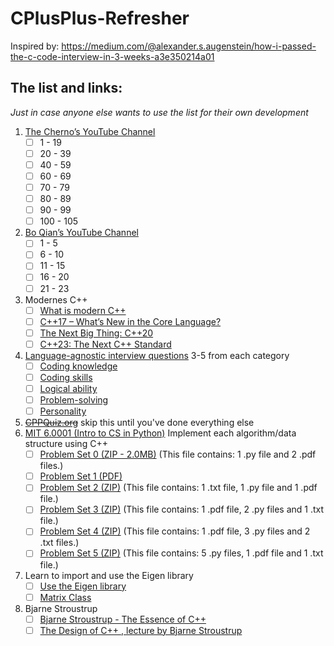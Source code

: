 # CPlusPlus-Refresher
Inspired by: https://medium.com/@alexander.s.augenstein/how-i-passed-the-c-code-interview-in-3-weeks-a3e350214a01

## The list and links: 
*Just in case anyone else wants to use the list for their own development*  
1. [The Cherno’s YouTube Channel](https://www.youtube.com/playlist?list=PLlrATfBNZ98dudnM48yfGUldqGD0S4FFb)
   - [ ] 1 - 19
   - [ ] 20 - 39
   - [ ] 40 - 59
   - [ ] 60 - 69
   - [ ] 70 - 79
   - [ ] 80 - 89
   - [ ] 90 - 99
   - [ ] 100 - 105
2. [Bo Qian’s YouTube Channel](https://www.youtube.com/playlist?list=PL5jc9xFGsL8G3y3ywuFSvOuNm3GjBwdkb)
   - [ ] 1 - 5
   - [ ] 6 - 10
   - [ ] 11 - 15
   - [ ] 16 - 20
   - [ ] 21 - 23
3. Modernes C++
   - [ ] [What is modern C++](https://www.modernescpp.com/index.php/what-is-modern-c/)
   - [ ] [C++17 – What’s New in the Core Language?](https://www.modernescpp.com/index.php/cpp17-core/)
   - [ ] [The Next Big Thing: C++20](https://www.modernescpp.com/index.php/c-20-an-overview/)
   - [ ] [C++23: The Next C++ Standard](https://www.modernescpp.com/index.php/c23-the-next-c-standard/)
4. [Language-agnostic interview questions](https://simpleprogrammer.com/programming-interview-questions/) 3-5 from each category
   - [ ] [Coding knowledge](https://simpleprogrammer.com/programming-interview-questions/#basic)
   - [ ] [Coding skills](https://simpleprogrammer.com/programming-interview-questions/#datastructures)
   - [ ] [Logical ability](https://simpleprogrammer.com/programming-interview-questions/#logic)
   - [ ] [Problem-solving](https://simpleprogrammer.com/programming-interview-questions/#problemsolving)
   - [ ] [Personality](https://simpleprogrammer.com/programming-interview-questions/#behavioral)
5. ~~[CPPQuiz.org](http://cppquiz.org/)~~ skip this until you've done everything else
6. [MIT 6.0001 (Intro to CS in Python)](https://ocw.mit.edu/courses/electrical-engineering-and-computer-science/6-0001-introduction-to-computer-science-and-programming-in-python-fall-2016/) Implement each algorithm/data structure using C++
   - [ ] [Problem Set 0 (ZIP - 2.0MB)](https://ocw.mit.edu/courses/6-0001-introduction-to-computer-science-and-programming-in-python-fall-2016/resources/ps0/) (This file contains: 1 .py file and 2 .pdf files.)
   - [ ] [Problem Set 1 (PDF)](https://ocw.mit.edu/courses/6-0001-introduction-to-computer-science-and-programming-in-python-fall-2016/resources/mit6_0001f16_ps1/)
   - [ ] [Problem Set 2 (ZIP)](https://ocw.mit.edu/courses/6-0001-introduction-to-computer-science-and-programming-in-python-fall-2016/resources/ps2/) (This file contains: 1 .txt file, 1 .py file and 1 .pdf file.)
   - [ ] [Problem Set 3 (ZIP)](https://ocw.mit.edu/courses/6-0001-introduction-to-computer-science-and-programming-in-python-fall-2016/resources/ps3/) (This file contains: 1 .pdf file, 2 .py files and 1 .txt file.)
   - [ ] [Problem Set 4 (ZIP)](https://ocw.mit.edu/courses/6-0001-introduction-to-computer-science-and-programming-in-python-fall-2016/resources/ps4/) (This file contains: 1 .pdf file, 3 .py files and  2 .txt files.)
   - [ ] [Problem Set 5 (ZIP)](https://ocw.mit.edu/courses/6-0001-introduction-to-computer-science-and-programming-in-python-fall-2016/resources/ps5/) (This file contains: 5 .py files, 1 .pdf file and 1 .txt file.)
7. Learn to import and use the Eigen library
   - [ ] [Use the Eigen library](https://eigen.tuxfamily.org/dox/GettingStarted.html)
   - [ ] [Matrix Class](https://eigen.tuxfamily.org/dox/group__TutorialMatrixClass.html)
8. Bjarne Stroustrup
   - [ ] [Bjarne Stroustrup - The Essence of C++](https://www.youtube.com/watch?v=86xWVb4XIyE&pp=ygUVYmphcm5lIHN0cm91c3RydXAgYysr)
   - [ ] [The Design of C++ , lecture by Bjarne Stroustrup](https://www.youtube.com/watch?v=69edOm889V4&pp=ygUVYmphcm5lIHN0cm91c3RydXAgYysr)
